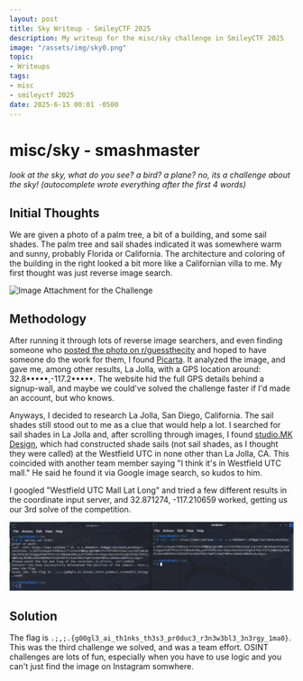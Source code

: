 ```yaml
---
layout: post
title: Sky Writeup - SmileyCTF 2025
description: My writeup for the misc/sky challenge in SmileyCTF 2025
image: "/assets/img/sky0.png"
topic:
- Writeups
tags:
- misc
- smileyctf 2025
date: 2025-6-15 00:01 -0500
---
```


# misc/sky - smashmaster
*look at the sky, what do you see? a bird? a plane? no, its a challenge about the sky! (autocomplete wrote everything after the first 4 words)*


## Initial Thoughts
We are given a photo of a palm tree, a bit of a building, and some sail shades. The palm tree and sail shades indicated it was somewhere warm and sunny, probably Florida or California. The architecture and coloring of the
building in the right looked a bit more like a Californian villa to me. My first thought was just reverse image search.

<img src="/assets/img/sky1.png" alt="Image Attachment for the Challenge" style="width:300px;"/>


## Methodology
After running it through lots of reverse image searchers, and even finding someone who [posted the photo on r/guessthecity](https://www.reddit.com/r/guessthecity/comments/1lb0vva/guess_this_city/) and hoped to have someone
do the work for them, I found [Picarta](https://picarta.ai/). It analyzed the image, and gave me, among other results, La Jolla, with a GPS location around: 32.8•••••,-117.2•••••. The website hid the full GPS details behind
a signup-wall, and maybe we could've solved the challenge faster if I'd made an account, but who knows.

Anyways, I decided to research La Jolla, San Diego, California. The sail shades still stood out to me as a clue that would help a lot. I searched for sail shades in La Jolla and, after scrolling through images, I found
[studio.MK Design](https://www.studiomkdesign.com/tensile-structures), which had constructed shade sails (not sail shades, as I thought they were called) at the Westfield UTC in none other than La Jolla, CA. This coincided
with another team member saying "I think it's in Westfield UTC mall." He said he found it via Google image search, so kudos to him.

I googled "Westfield UTC Mall Lat Long" and tried a few different results in the coordinate input server, and 32.871274, -117.210659 worked, getting us our 3rd solve of the competition.

![Screenshot of Inputting Coordinates into Checker](/assets/img/sky2.png)

## Solution

The flag is `.;,;.{g00gl3_ai_th1nks_th3s3_pr0duc3_r3n3w3bl3_3n3rgy_1ma0}`. This was the third challenge we solved, and was a team effort. OSINT challenges are lots of fun, especially when you have to use logic and you can't just find the image on Instagram somwhere.
